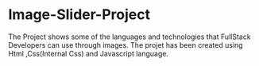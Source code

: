 # Image-Slider-Project
The Project shows some of the languages and technologies that FullStack Developers can  use through images.
The projet has been created using Html ,Css(Internal Css) and Javascript language.
